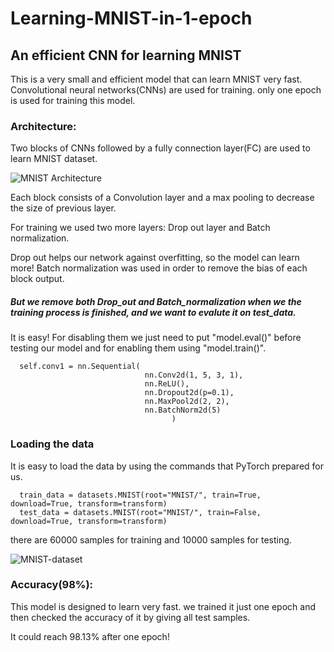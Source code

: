 # Learning-MNIST-in-1-epoch
## An efficient CNN for learning MNIST

This is a very small and efficient model that can learn MNIST very fast. Convolutional neural networks(CNNs) are used for training.
only one epoch is used for training this model.

### Architecture:
Two blocks of CNNs followed by a fully connection layer(FC) are used to learn MNIST dataset.

![MNIST Architecture](https://user-images.githubusercontent.com/106428795/180662141-eb0e1b4c-5617-430e-bf39-2d96d178e232.jpg)


Each block consists of a Convolution layer and a max pooling to decrease the size of previous layer.

For training we used two more layers: Drop out layer and Batch normalization.

Drop out helps our network against overfitting, so the model can learn more! 
Batch normalization was used in order to remove the bias of each block output. 
##### But we remove both Drop_out and Batch_normalization when we the training process is finished, and we want to evalute it on test_data.
It is easy! For disabling them we just need to put "model.eval()" before testing our model and for enabling them using "model.train()".
      
      self.conv1 = nn.Sequential(
                                  nn.Conv2d(1, 5, 3, 1),
                                  nn.ReLU(),
                                  nn.Dropout2d(p=0.1),
                                  nn.MaxPool2d(2, 2),
                                  nn.BatchNorm2d(5) 
                                        )
### Loading the data
It is easy to load the data by using the commands that PyTorch prepared for us.

      train_data = datasets.MNIST(root="MNIST/", train=True, download=True, transform=transform)
      test_data = datasets.MNIST(root="MNIST/", train=False, download=True, transform=transform)
there are 60000 samples for training and 10000 samples for testing.

![MNIST-dataset](https://user-images.githubusercontent.com/106428795/180662129-e5fa406a-d86d-4d3f-8c86-a7a7e713043d.jpg)


### Accuracy(98%):

This model is designed to learn very fast. we trained it just one epoch and then checked the accuracy of it by giving all test samples.

It could reach 98.13% after one epoch!
